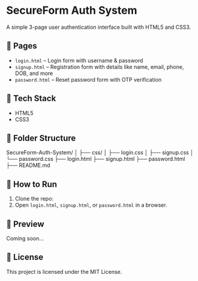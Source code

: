 # SecureForm Auth System

A simple 3-page user authentication interface built with HTML5 and CSS3.

## 🧩 Pages

- `login.html` – Login form with username & password
- `signup.html` – Registration form with details like name, email, phone, DOB, and more
- `password.html` – Reset password form with OTP verification

## 🧰 Tech Stack

- HTML5
- CSS3

## 📁 Folder Structure

SecureForm-Auth-System/
│
├── css/
│ ├── login.css
│ ├── signup.css
│ └── password.css
├── login.html
├── signup.html
├── password.html
├── README.md

## 🚀 How to Run

1. Clone the repo:
2. Open `login.html`, `signup.html`, or `password.html` in a browser.

## 📸 Preview

Coming soon...

## 📄 License

This project is licensed under the MIT License.
